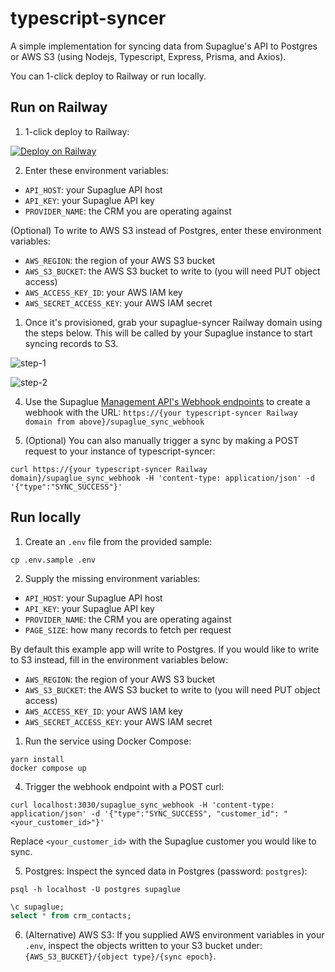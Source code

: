 # typescript-syncer

A simple implementation for syncing data from Supaglue's API to Postgres or AWS S3 (using Nodejs, Typescript, Express, Prisma, and Axios).

You can 1-click deploy to Railway or run locally.

## Run on Railway

1. 1-click deploy to Railway:

[![Deploy on Railway](https://railway.app/button.svg)](https://railway.app/new/template/A-cCrl)

2. Enter these environment variables:
   
- `API_HOST`: your Supaglue API host
- `API_KEY`: your Supaglue API key
- `PROVIDER_NAME`: the CRM you are operating against

(Optional) To write to AWS S3 instead of Postgres, enter these environment variables:
- `AWS_REGION`: the region of your AWS S3 bucket
- `AWS_S3_BUCKET`: the AWS S3 bucket to write to (you will need PUT object access)
- `AWS_ACCESS_KEY_ID`: your AWS IAM key
- `AWS_SECRET_ACCESS_KEY`: your AWS IAM secret

1. Once it's provisioned, grab your supaglue-syncer Railway domain using the steps below. This will be called by your Supaglue instance to start syncing records to S3.
   
![step-1](https://raw.githubusercontent.com/supaglue-labs/ts-etl-example/main/img/step1.png)

![step-2](https://raw.githubusercontent.com/supaglue-labs/ts-etl-example/main/img/step2.png)

4. Use the Supaglue [Management API's Webhook endpoints](https://docs.supaglue.com/api/mgmt#tag/Webhook/operation/createWebhook) to create a webhook with the URL: `https://{your typescript-syncer Railway domain from above}/supaglue_sync_webhook`

5. (Optional) You can also manually trigger a sync by making a POST request to your instance of typescript-syncer:

```shell
curl https://{your typescript-syncer Railway domain}/supaglue_sync_webhook -H 'content-type: application/json' -d '{"type":"SYNC_SUCCESS"}'
```

## Run locally

1. Create an `.env` file from the provided sample:

```shell
cp .env.sample .env
```

2. Supply the missing environment variables:

- `API_HOST`: your Supaglue API host
- `API_KEY`: your Supaglue API key
- `PROVIDER_NAME`: the CRM you are operating against
- `PAGE_SIZE`: how many records to fetch per request 

By default this example app will write to Postgres. If you would like to write to S3 instead, fill in the environment variables below:

- `AWS_REGION`: the region of your AWS S3 bucket
- `AWS_S3_BUCKET`: the AWS S3 bucket to write to (you will need PUT object access)
- `AWS_ACCESS_KEY_ID`: your AWS IAM key
- `AWS_SECRET_ACCESS_KEY`: your AWS IAM secret

1. Run the service using Docker Compose:

```shell
yarn install
docker compose up
```

4. Trigger the webhook endpoint with a POST curl:

```shell
curl localhost:3030/supaglue_sync_webhook -H 'content-type: application/json' -d '{"type":"SYNC_SUCCESS", "customer_id": "<your_customer_id>"}'
```

Replace `<your_customer_id>` with the Supaglue customer you would like to sync.

5. Postgres: Inspect the synced data in Postgres (password: `postgres`):

```shell
psql -h localhost -U postgres supaglue
```

```sql
\c supaglue;
select * from crm_contacts;
```

6. (Alternative) AWS S3: If you supplied AWS environment variables in your `.env`, inspect the objects written to your S3 bucket under: `{AWS_S3_BUCKET}/{object type}/{sync epoch}`.
